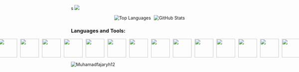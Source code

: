 s
<img src="https://media.tenor.com/Lk7c5qcQPh8AAAAC/sung-jin-woo-solo-leveling.gif"/>
<div style="display: flex; justify-content: center; gap: 10px;">
  <img src="https://github-readme-stats.vercel.app/api/top-langs?username=muhamadfajaryh12&show_icons=true&locale=en&layout=compact" alt="Top Languages" />
  <img src="https://github-readme-stats.vercel.app/api?username=muhamadfajaryh12&show_icons=true&locale=en" alt="GitHub Stats" />
</div>
<h3 align="left">Languages and Tools:</h3>
<div style="display: flex; justify-content: center; gap: 10px; flex:wrap">
<img  width="60" height="60" src="https://emaillistvalidation.com/blog/content/images/2023/09/HTML5_logo_and_wordmark.svg.png"/>
<img  width="60" height="60" src="https://1000logos.net/wp-content/uploads/2020/09/CSS-Logo.png"/>
<img  width="60" height="60" src="https://upload.wikimedia.org/wikipedia/commons/6/6a/JavaScript-logo.png"/>
<img  width="60" height="60" src="https://tse2.mm.bing.net/th?id=OIP.maKe3jXsLd8flovNsX2_3QHaHa&pid=Api&P=0&h=180"/>
<img  width="60" height="60" src="https://www.codewithfaraz.com/img/what%20is%20php%20a%20beginners%20guide%20to%20everything%20php.png"/>
<img  width="60" height="60" src="https://nepcodex.com/wp-content/uploads/2019/07/Golang-700x395.png"/>
<img  width="60" height="60" src="https://tse3.mm.bing.net/th?id=OIP.jjYyn_OvqF3VPfTrWelPhAHaD4&pid=Api&P=0&h=180"/>
<img  width="60" height="60" src="https://logodix.com/logo/1764875.png"/>
<img  width="60" height="60" src="https://www.dongee.com/tutoriales/content/images/2023/11/image-59.png"/>
<img  width="60" height="60" src="https://cdn.auth0.com/blog/react-js/react.png"/>
<img  width="60" height="60" src="https://tse2.mm.bing.net/th?id=OIP.5UtDmMVHhPldbKd58foakQHaIY&pid=Api&P=0&h=180"/>
<img  width="60" height="60" src="https://www.britefish.net/wp-content/uploads/2019/06/logo-codeigniter.png"/>
<img  width="60" height="60" src="https://cdn.sanity.io/images/8edntncj/production/f160d852408b9edc8eab0deb188bf8aeb57f892d-2200x1100.png"/>
<img  width="60" height="60" src="https://tse3.mm.bing.net/th?id=OIP.c4RBIyTHaeRH08T4bp_waAHaGO&pid=Api&P=0&h=180"/>
<img  width="60" height="60" src="https://s3.amazonaws.com/media-p.slid.es/uploads/275559/images/6637674/tailwind.JPG"/>
<img  width="60" height="60" src="https://tse1.mm.bing.net/th?id=OIP.ZMWxB8nSffmXW5NM3cougQHaIA&pid=Api&P=0&h=180"/>
<img  width="60" height="60" src="http://pngimg.com/uploads/mysql/mysql_PNG1.png"/>
<img  width="60" height="60" src="https://tse4.mm.bing.net/th?id=OIP.YfHQ0e7E5eY45GVC8aSzWAHaE8&pid=Api&P=0&h=180"/>
<img  width="60" height="60" src="https://logowik.com/content/uploads/images/microsoft-sql-server4529.jpg"/>
<img  width="60" height="60" src="https://2.bp.blogspot.com/-vmwdFyDi4-A/XHzst4aNkKI/AAAAAAAABrw/vaWNbn7c0Js0OIzvrtjj892c_geZeVqAwCLcBGAs/s1600/mongodb.jpg"/>
</div>
<p align="left"> <img src="https://komarev.com/ghpvc/?username=Muhamadfajaryh12&label=Profile%20views&color=0e75b6&style=flat" alt="Muhamadfajaryh12" /> </p>


